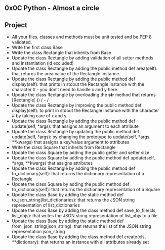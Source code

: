 ## 0x0C Python - Almost a circle

## Project
- All your files, classes and methods must be unit tested and be PEP 8 validated.
- Write the first class Base
- Write the class Rectangle that inherits from Base
- Update the class Rectangle by adding validation of all setter methods and instantiation (id excluded)
- Update the class Rectangle by adding the public method def area(self): that returns the area value of the Rectangle instance.
- Update the class Rectangle by adding the public method def display(self): that prints in stdout the Rectangle instance with the character # - you don’t need to handle x and y here.
- Update the class Rectangle by overloading the __str__ method that returns [Rectangle] (<id>) <x>/<y> - <width>/<height>
- Update the class Rectangle by improving the public method def display(self): to print in stdout the Rectangle instance with the character # by taking care of x and y
- Update the class Rectangle by adding the public method def update(self, *args): that assigns an argument to each attribute
- Update the class Rectangle by updating the public method def update(self, *args): by changing the prototype to update(self, *args, **kwargs) that assigns a key/value argument to attributes
- Write the class Square that inherits from Rectangle
- Update the class Square by adding the public getter and setter size
- Update the class Square by adding the public method def update(self, *args, **kwargs) that assigns attributes
- Update the class Rectangle by adding the public method def to_dictionary(self): that returns the dictionary representation of a Rectangle
- Update the class Square by adding the public method def to_dictionary(self): that returns the dictionary representation of a Square
- Update the class Base by adding the static method def to_json_string(list_dictionaries): that returns the JSON string representation of list_dictionaries
- Update the class Base by adding the class method def save_to_file(cls, list_objs): that writes the JSON string representation of list_objs to a file
- Update the class Base by adding the static method def from_json_string(json_string): that returns the list of the JSON string representation json_string
- Update the class Base by adding the class method def create(cls, **dictionary): that returns an instance with all attributes already set


